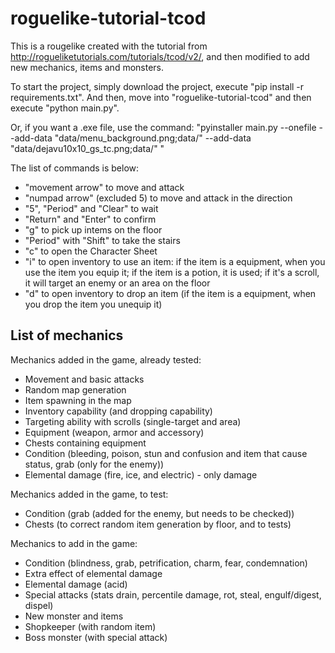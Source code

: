 # roguelike-tutorial-tcod

This is a rougelike created with the tutorial from http://rogueliketutorials.com/tutorials/tcod/v2/, and then modified to add new mechanics, items and monsters.

To start the project, simply download the project, execute "pip install -r requirements.txt".
And then, move into "roguelike-tutorial-tcod" and then execute "python main.py".

Or, if you want a .exe file, use the command: "pyinstaller main.py --onefile --add-data "data/menu_background.png;data/" --add-data "data/dejavu10x10_gs_tc.png;data/" "

The list of commands is below:
- "movement arrow" to move and attack
- "numpad arrow" (excluded 5) to move and attack in the direction
- "5", "Period" and "Clear" to wait
- "Return" and "Enter" to confirm
- "g" to pick up intems on the floor
- "Period" with "Shift" to take the stairs
- "c" to open the Character Sheet
- "i" to open inventory to use an item: if the item is a equipment, when you use the item you equip it; if the item is a potion, it is used; if it's a scroll, it will target an enemy or an area on the floor
- "d" to open inventory to drop an item (if the item is a equipment, when you drop the item you unequip it)


## List of mechanics

Mechanics added in the game, already tested:
- Movement and basic attacks
- Random map generation
- Item spawning in the map
- Inventory capability (and dropping capability)
- Targeting ability with scrolls (single-target and area)
- Equipment (weapon, armor and accessory)
- Chests containing equipment
- Condition (bleeding, poison, stun and confusion and item that cause status, grab (only for the enemy))
- Elemental damage (fire, ice, and electric) - only damage

Mechanics added in the game, to test:
- Condition (grab (added for the enemy, but needs to be checked))
- Chests (to correct random item generation by floor, and to tests)

Mechanics to add in the game:
- Condition (blindness, grab, petrification, charm, fear, condemnation)
- Extra effect of elemental damage
- Elemental damage (acid)
- Special attacks (stats drain, percentile damage, rot, steal, engulf/digest, dispel)
- New monster and items
- Shopkeeper (with random item)
- Boss monster (with special attack)

